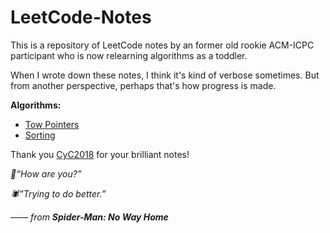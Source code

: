 # LeetCode-Notes
This is a repository of LeetCode notes by an former old rookie ACM-ICPC participant who is now relearning algorithms as a toddler.

When I wrote down these notes, I think it's kind of verbose sometimes. But from another perspective, perhaps that's how progress is made.



**Algorithms:**

* [Tow Pointers](https://github.com/Pasxsenger/LeetCode-Notes/blob/main/Two%20Pointers.md)
* [Sorting](https://github.com/Pasxsenger/LeetCode-Notes/blob/main/Sorting.md)



Thank you [CyC2018](https://github.com/CyC2018/CS-Notes/blob/master/notes/Leetcode%20%E9%A2%98%E8%A7%A3%20-%20%E7%9B%AE%E5%BD%95.md) for your brilliant notes!





*🐙“How are you?”*

*🕷️”Trying to do better.”*

*—— from **Spider-Man: No Way Home***

